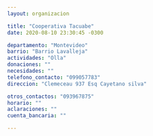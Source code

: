 ```yaml
---
layout: organizacion

title: "Cooperativa Tacuabe"
date: 2020-08-10 23:30:45 -0300

departamento: "Montevideo"
barrio: "Barrio Lavalleja"
actividades: "Olla"
donaciones: ""
necesidades: ""
telefono_contacto: "099057783"
direccion: "Clemeceau 937 Esq Cayetano silva"

otros_contactos: "093967875"
horario: ""
aclaraciones: ""
cuenta_bancaria: ""

---
```

